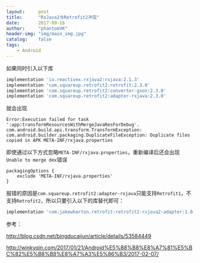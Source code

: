 ```yaml
---
layout:     post
title:      "RxJava2与Retrofit2冲突"
date:       2017-09-16
author:     "phantomVK"
header-img: "img/main_img.jpg"
catalog:    false
tags:
    - Android
---
```


如果同时引入以下库

```groovy
implementation 'io.reactivex.rxjava2:rxjava:2.1.3'
implementation 'com.squareup.retrofit2:retrofit:2.3.0'
implementation 'com.squareup.retrofit2:converter-gson:2.3.0'
implementation 'com.squareup.retrofit2:adapter-rxjava:2.3.0'
```

就会出现

```
Error:Execution failed for task ':app:transformResourcesWithMergeJavaResForDebug'.
com.android.build.api.transform.TransformException: com.android.builder.packaging.DuplicateFileException: Duplicate files copied in APK META-INF/rxjava.properties
```

即使通过以下方式忽略`META-INF/rxjava.properties`，重新编译后还会出现`Unable to merge dex`错误

```
packagingOptions {  
    exclude 'META-INF/rxjava.properties'
} 
``` 



报错的原因是`com.squareup.retrofit2:adapter-rxjava`只能支持`Retrofit1`，不支持`Retrofit2`，所以只要引入以下的库替代即可：

```groovy
implementation 'com.jakewharton.retrofit:retrofit2-rxjava2-adapter:1.0.0'
```


参考： 

<http://blog.csdn.net/bingducaijun/article/details/53584449>

<http://winkyqin.com/2017/01/21/Android%E5%B8%B8%E8%A7%81%E5%BC%82%E5%B8%B8%E8%A7%A3%E5%86%B3/2017-02-07/>



